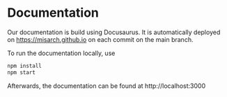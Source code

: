 # Documentation

Our documentation is build using Docusaurus.
It is automatically deployed on https://misarch.github.io on each commit on the main branch.

To run the documentation locally, use
```sh
npm install
npm start
```
Afterwards, the documentation can be found at http://localhost:3000